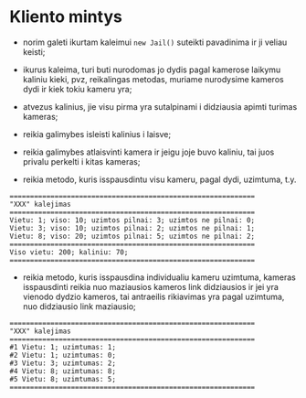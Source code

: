 # Kliento mintys

- norim galeti ikurtam kaleimui `new Jail()` suteikti pavadinima ir ji veliau keisti;

- ikurus kaleima, turi buti nurodomas jo dydis pagal kamerose laikymu kaliniu kieki, pvz, reikalingas metodas, muriame nurodysime kameros dydi ir kiek tokiu kameru yra;

- atvezus kalinius, jie visu pirma yra sutalpinami i didziausia apimti turimas kameras;

- reikia galimybes isleisti kalinius i laisve;

- reikia galimybes atlaisvinti kamera ir jeigu joje buvo kaliniu, tai juos privalu perkelti i kitas kameras;

- reikia metodo, kuris isspausdintu visu kameru, pagal dydi, uzimtuma, t.y.

```
============================================================
"XXX" kalejimas
============================================================
Vietu: 1; viso: 10; uzimtos pilnai: 3; uzimtos ne pilnai: 0;
Vietu: 3; viso: 10; uzimtos pilnai: 2; uzimtos ne pilnai: 1;
Vietu: 8; viso: 20; uzimtos pilnai: 5; uzimtos ne pilnai: 2;
============================================================
Viso vietu: 200; kaliniu: 70;
============================================================
```

- reikia metodo, kuris isspausdina individualiu kameru uzimtuma, kameras isspausdinti reikia nuo maziausios kameros link didziausios ir jei yra vienodo dydzio kameros, tai antraeilis rikiavimas yra pagal uzimtuma, nuo didziausio link maziausio;

```
============================================================
"XXX" kalejimas
============================================================
#1 Vietu: 1; uzimtumas: 1;
#2 Vietu: 1; uzimtumas: 0;
#3 Vietu: 3; uzimtumas: 2;
#4 Vietu: 8; uzimtumas: 8;
#5 Vietu: 8; uzimtumas: 5;
============================================================
```
